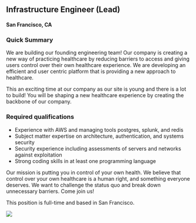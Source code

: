 ## Infrastructure Engineer (Lead)
#### San Francisco, CA

### Quick Summary
We are building our founding engineering team! Our company is creating a new way of practicing healthcare by reducing barriers to access and giving users control over their own healthcare experience. We are developing an efficient and user centric platform that is providing a new approach to healthcare.

This an exciting time at our company as our site is young and there is a lot to build! You will be shaping a new healthcare experience by creating the backbone of our company.

### Required qualifications
+	Experience with AWS and managing tools postgres, splunk, and redis
+	Subject matter expertise on architecture, authentication, and systems security
+	Security experience including assessments of servers and networks against exploitation
+	Strong coding skills in at least one programming language

Our mission is putting you in control of your own health. We believe that control over your own healthcare is a human right, and something everyone deserves. We want to challenge the status quo and break down unnecessary barriers. Come join us!

This position is full-time and based in San Francisco.


[<img src='https://dabuttonfactory.com/button.png?t=Learn+More&f=Calibri-Bold&ts=24&tc=fff&hp=20&vp=8&c=5&bgt=unicolored&bgc=29aafe'>](https://letsrockit.co/jobs/tnvyea-infrastructure-engineer-lead)
